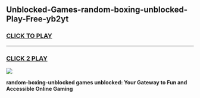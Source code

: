 
## Unblocked-Games-random-boxing-unblocked-Play-Free-yb2yt
<h3>
<a href="https://premium76.site?title=random-boxing-unblocked&ref=21A">CLICK TO PLAY</a></h3>
<hr>

<h3>
<a href="https://premium76.site?title=random-boxing-unblocked&ref=21A">CLICK 2 PLAY</a>
  
</h3>

<a href="https://premium76.site?title=random-boxing-unblocked&ref=21A"><img src="https://clearcache.store/games.png"></a>


**random-boxing-unblocked games unblocked: Your Gateway to Fun and Accessible Online Gaming**

